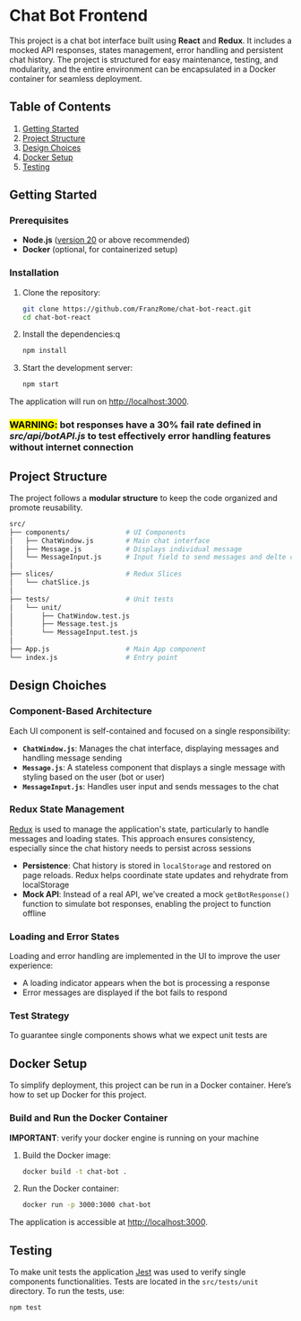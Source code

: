 # Chat Bot Frontend

This project is a chat bot interface built using **React** and **Redux**.
It includes a mocked API responses, states management, error handling and persistent chat history. The project is structured for easy maintenance, testing, and modularity, and the entire environment can be encapsulated in a Docker container for seamless deployment.

## Table of Contents

1. [Getting Started](#getting-started)
2. [Project Structure](#project-structure)
3. [Design Choices](#design-choiches)
4. [Docker Setup](#docker-setup)
5. [Testing](#testing)

## Getting Started

### Prerequisites

- **Node.js** ([version 20](https://nodejs.org/en/blog/release/v20.9.0) or above recommended)
- **Docker** (optional, for containerized setup)

### Installation

1. Clone the repository:

   ```bash
   git clone https://github.com/FranzRome/chat-bot-react.git
   cd chat-bot-react
   ```

2. Install the dependencies:q

   ```bash
   npm install
   ```

3. Start the development server:

   ```bash
   npm start
   ```

The application will run on [http://localhost:3000](http://localhost:3000).

### <mark>WARNING:</mark> bot responses have a 30% fail rate defined in *src/api/botAPI.js* to test effectively error handling features without internet connection

## Project Structure

The project follows a **modular structure** to keep the code organized and promote reusability.

```bash
src/
├── components/              # UI Components
│   ├── ChatWindow.js        # Main chat interface
│   ├── Message.js           # Displays individual message
│   └── MessageInput.js      # Input field to send messages and delte chat history
│
├── slices/                  # Redux Slices
│   └── chatSlice.js
│
├── tests/                   # Unit tests
│   └── unit/
│       ├── ChatWindow.test.js
│       ├── Message.test.js
│       └── MessageInput.test.js
│
├── App.js                   # Main App component
└── index.js                 # Entry point
```

## Design Choiches

### Component-Based Architecture

Each UI component is self-contained and focused on a single responsibility:

- **`ChatWindow.js`**: Manages the chat interface, displaying messages and handling message sending
- **`Message.js`**: A stateless component that displays a single message with styling based on the user (bot or user)
- **`MessageInput.js`**: Handles user input and sends messages to the chat

### Redux State Management

[Redux](https://redux.js.org/) is used to manage the application's state, particularly to handle messages and loading states. This approach ensures consistency, especially since the chat history needs to persist across sessions

- **Persistence**: Chat history is stored in `localStorage` and restored on page reloads. Redux helps coordinate state updates and rehydrate from localStorage
- **Mock API**: Instead of a real API, we’ve created a mock `getBotResponse()` function to simulate bot responses, enabling the project to function offline

### Loading and Error States

Loading and error handling are implemented in the UI to improve the user experience:

- A loading indicator appears when the bot is processing a response
- Error messages are displayed if the bot fails to respond

### Test Strategy

To guarantee single components shows what we expect unit tests are

## Docker Setup

To simplify deployment, this project can be run in a Docker container. Here’s how to set up Docker for this project.

### Build and Run the Docker Container

**IMPORTANT**: verify your docker engine is running on your machine

1. Build the Docker image:

   ```bash
   docker build -t chat-bot .
   ```

2. Run the Docker container:

   ```bash
   docker run -p 3000:3000 chat-bot
   ```

The application is accessible at [http://localhost:3000](http://localhost:3000).

## Testing

To make unit tests the application [Jest](https://jestjs.io/) was used to verify single components functionalities.
Tests are located in the `src/tests/unit` directory. To run the tests, use:

```bash
npm test
```
